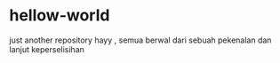 # hellow-world
just another repository
hayy ,  semua berwal dari sebuah pekenalan 
dan  lanjut keperselisihan
